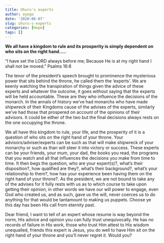 ```yaml
---
title: Uhuru's experts
author: oyogo
date: '2020-06-07'
slug: uhuru-s-experts
categories: [Hope]
tags: []
---
```


**We all have a kingdom to rule and its prosperity is simply dependent on who sits on the right hand…..**

“I have set the LORD always before me; Because He is at my right hand I shall not be moved.” Psalms 16:8

The tenor of the president’s speech brought to prominence the mysterious power that sits behind the throne, he called them the ‘experts’.  We are keenly watching the transpiration of things given the advice of these experts and whatever the outcome, it goes without saying that the experts will be held accountable. These are they who influence the decisions of the monarch. In the annals of history we’ve had monarchs who have made shipwreck of their Kingdoms cause of the advises of the experts, similarly we’ve had those that prospered on account of the opinions of their advisors. It could be either of the two but the final decisions always rests on the one occupying the throne.

We all have this kingdom to rule, your life, and the prosperity of it is a question of who sits on the right hand of your throne. Your advisors/adviser/experts can be such as that will make shipwreck of your monarchy or such as than will steer it into victory or success. These experts can be your friends, your mum, your dad, the books you read, the programs that you watch and all that influences the decisions you make from time to time. It then begs the question, who are your expert(s)?,  what’s their disposition?, how qualified are they?, what’s their background?, what’s  your relationship to them?, how has your experience been having them on the right hand of your throne?.  As the president, we are not bound to take any of the advises for it fully rests with us as to which course to take upon getting their opinion, in other words we have our will power to engage, even God who created us, and as such, gave us the will, never coerces us to do anything for that would be tantamount to making us puppets. Choose ye this day has been His call from eternity past. 

Dear friend, I want to tell of an expert whose resume is way beyond the norm, His advice and opinion you can fully trust unequivocally. He has no records of failure in His work, those who trust Him attest to His wisdom unequalled, friends this expert is Jesus, you do well to have Him sit on the right hand of your throne and you’ll never regret it. Would you?
